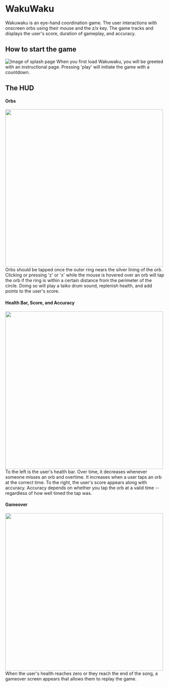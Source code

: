 # WakuWaku

Wakuwaku is an eye-hand coordination game. The user interactions with onscreen orbs using their mouse and the z/x key. The game tracks and displays the user's score, duration of gameplay, and accuracy. 

## How to start the game

![Image of splash page](https://i.imgur.com/ehkjykl.png)
When you first load Wakuwaku, you will be greeted with an instructional page. Pressing 'play' will initiate the game with a countdown.

## The HUD
#### Orbs
<img src="https://i.imgur.com/oNWDcyc.png" width="500" />
Orbs should be tapped once the outer ring nears the silver lining of the orb. Clicking  or pressing 'z' or 'x' while the mouse is hovered over an orb will tap the orb if the ring is within a certain distance from the perimeter of the circle. Doing so will play a taiko drum sound, replenish health, and add points to the user's score.


#### Health Bar, Score, and Accuracy
<img src="https://i.imgur.com/f4nrhYL.png" width="500" />
To the left is the user's health bar. Over time, it decreases whenever someone misses an orb and overtime. It increases when a user taps an orb at the correct time. To the right, the user's score appears along with accuracy. Accuracy depends on whether you tap the orb at a valid time -- regardless of how well timed the tap was.



#### Gameover
<img src="https://i.imgur.com/O1yWG13.png" width="500" />
When the user's health reaches zero or they reach the end of the song, a gameover screen appears that allows them to replay the game.


